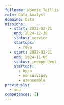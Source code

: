 ```yaml
---
fullname: Noémie Taillis
role: Data Analyst
domaine: Data
missions:
  - start: 2022-02-21
    end: 2024-12-30
    status: service
    startups:
      - reva
  - start: 2022-02-21
    end: 2024-11-06
    status: independent
    startups:
      - bpco
      - monsuivipsy
      - ozensemble
previously:
  - snu
competences: []
---
```

